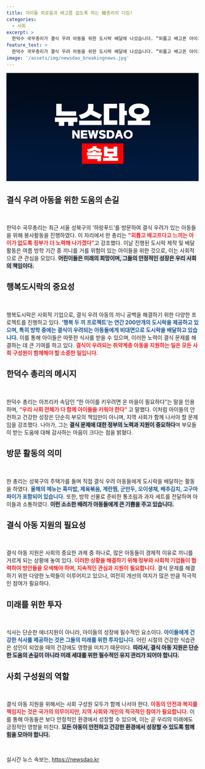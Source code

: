 ```yaml
---
title: 아이들 외로움과 배고픔 없도록 하는 韓총리의 다짐!
categories:
  - 사회
excerpt: >
  한덕수 국무총리가 결식 우려 아동을 위한 도시락 배달에 나섰습니다. “외롭고 배고픈 아이가 없도록 노력하겠다”고 다짐하며, 방학 중 아이들을 위한 따뜻한 손길을 전했습니다.
feature_text: >
  한덕수 국무총리가 결식 우려 아동을 위한 도시락 배달에 나섰습니다. “외롭고 배고픈 아이가 없도록 노력하겠다”고 다짐하며, 방학 중 아이들을 위한 따뜻한 손길을 전했습니다.
image: '/assets/img/newsdao_breakingnews.jpg'
---
```


<p><img src="/assets/img/newsdao_breakingnews.jpg" alt="flaretime 속보" /></p>

<h2 data-ke-size="size26">결식 우려 아동을 위한 도움의 손길</h2>

<p data-ke-size="size16">&nbsp;</p>  

<p>한덕수 국무총리는 최근 서울 성북구의 ‘하랑푸드’를 방문하여 결식 우려가 있는 아동들을 위해 봉사활동을 진행하였다. 이 자리에서 한 총리는 <b><span style="color: #ee2323;">"외롭고 배고프다고 느끼는 아이가 없도록 정부가 더 노력해 나가겠다"</span></b>고 강조했다. 이날 진행된 도시락 제작 및 배달 활동은 여름 방학 기간 중 끼니를 거를 위험이 있는 아이들을 위한 것으로, 이는 사회적으로 큰 관심을 모았다. <b><span style="background-color: #21538527;">어린이들은 미래의 희망이며, 그들의 안정적인 성장은 우리 사회의 책임이다.</span></b> </p>

<h2 data-ke-size="size26">행복도시락의 중요성</h2>

<p data-ke-size="size16">&nbsp;</p>  

<p>행복도시락은 사회적 기업으로, 결식 우려 아동의 끼니 공백을 해결하기 위한 다양한 프로젝트를 진행하고 있다. <b><span style="color: #1a5490;">‘행복 두 끼 프로젝트’는 연간 200만개의 도시락을 제공하고 있으며, 특히 방학 중에는 결식이 우려되는 아동들에게 비대면으로 도시락을 배달하고 있습니다.</span></b> 이를 통해 아이들은 따뜻한 식사를 받을 수 있으며, 이러한 노력이 결식 문제를 해결하는 데 큰 기여를 하고 있다. <b><span style="color: #ee2323;">결식이 우려되는 취약계층 아동을 지원하는 일은 모든 사회 구성원이 함께해야 할 소중한 일입니다.</span></b></p>

<h2 data-ke-size="size26">한덕수 총리의 메시지</h2>

<p data-ke-size="size16">&nbsp;</p>  

<p>한덕수 총리는 아프리카 속담인 “한 아이를 키우려면 온 마을이 필요하다”는 말을 인용하며, <b><span style="color: #ee2323;">“우리 사회 전체가 다 함께 아이들을 키워야 한다” </span></b>고 말했다. 이처럼 아이들의 안전하고 건강한 성장은 단순히 부모의 책임만이 아니며, 지역 사회가 함께 나서야 할 문제임을 강조했다. 나아가, 그는 <b><span style="background-color: #21538527;">결식 문제에 대한 정부의 노력과 지원이 중요하다</span></b>며 부모들이 받는 도움에 대해 감사하는 마음이 크다는 점을 밝혔다. </p>

<h2 data-ke-size="size26">방문 활동의 의미</h2>

<p data-ke-size="size16">&nbsp;</p>  

<p>한 총리는 성북구의 주택가를 돌며 직접 결식 우려 아동들에게 도시락을 배달하는 활동을 하였다. <b><span style="color: #1a5490;">올해의 메뉴는 흑미밥, 제육볶음, 계란찜, 군만두, 오이생채, 배추김치, 고구마파이가 포함되어 있습니다.</span></b> 또한, 방학 선물로 준비한 통조림과 과자 세트를 전달하며 아이들과 소통하였다. <b><span style="background-color: #21538527;">이런 소소한 배려가 아동들에게 큰 기쁨을 주고 있습니다.</span></b> </p>

<h2 data-ke-size="size26">결식 아동 지원의 필요성</h2>

<p data-ke-size="size16">&nbsp;</p>  

<p>결식 아동 지원은 사회의 중요한 과제 중 하나로, 많은 아동들이 경제적 이유로 끼니를 거르게 되는 상황에 놓여 있다. <b><span style="color: #ee2323;">이러한 상황을 해결하기 위해 정부와 사회적 기업들이 협력하여 방안들을 모색해야 하며, 지속적인 관심과 지원이 필요합니다.</span></b> 결식 문제를 해결하기 위한 다양한 노력들이 이루어지고 있으나, 여전히 개선의 여지가 많은 만큼 적극적인 참여가 필요하다. </p>

<h2 data-ke-size="size26">미래를 위한 투자</h2>

<p data-ke-size="size16">&nbsp;</p>  

<p>식사는 단순한 에너지원이 아니라, 아이들의 성장에 필수적인 요소이다. <b><span style="color: #1a5490;">아이들에게 건강한 식사를 제공하는 것은 그들의 미래를 위한 투자입니다.</span></b> 어린 시절의 건강한 식습관은 성인이 되었을 때의 건강에도 영향을 미치기 때문이다. <b><span style="background-color: #21538527;">따라서, 결식 아동 지원은 단순한 도움의 손길이 아니라 미래 세대를 위한 필수적인 유지 관리가 되어야 합니다.</span></b></p>

<h2 data-ke-size="size26">사회 구성원의 역할</h2>

<p data-ke-size="size16">&nbsp;</p>  

<p>결식 아동 지원을 위해서는 사회 구성원 모두가 함께 나서야 한다. <b><span style="color: #ee2323;">아동의 안전과 복지를 책임지는 것은 국가의 의무이지만, 지역 사회와 개인의 적극적인 참여가 필요합니다.</span></b> 이를 통해 아동들은 보다 안정적인 환경에서 성장할 수 있으며, 이는 곧 우리의 미래에도 긍정적인 영향을 미친다. <b><span style="background-color: #21538527;">모든 아동이 안전하고 건강한 환경에서 성장할 수 있도록 함께 힘을 모아야 합니다.</span></b></p>

<p data-ke-size="size16">&nbsp;</p>
실시간 뉴스 속보는, <a href="https://newsdao.kr" rel="dofollow">https://newsdao.kr</a>


